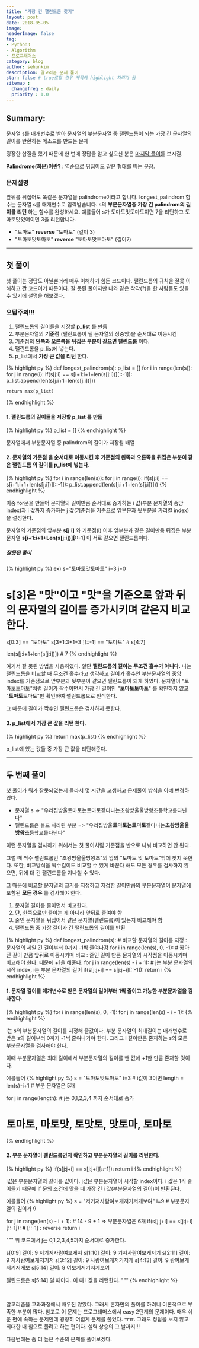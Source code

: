 ```yaml
---
title: "가장 긴 팰린드롬 찾기"
layout: post
date: 2018-05-05
image: 
headerImage: false
tag:
- Python3
- Algorithm
- 프로그래머스
category: blog
author: sehunkim
description: 알고리즘 문제 풀이
star: false # true로할 경우 제목에 highlight 처리가 됨
sitemap :
  changefreq : daily
  priority : 1.0
---
```


## Summary:

문자열 s를 매개변수로 받아 문자열의 부분문자열 중 팰린드롬이 되는 가장 긴 문자열의 길이를 반환하는 메소드를 만드는 문제

굉장한 삽질을 했기 때문에 한 번에 정답을 알고 싶으신 분은 [마지막 풀이](#second)를 보시길.

**Palindrome(회문)이란?** : 역순으로 뒤집어도 같은 형태를 띠는 문장.

### 문제설명

앞뒤를 뒤집어도 똑같은 문자열을 palindrome이라고 합니다.
longest_palindrom 함수는 문자열 s를 매개변수로 입력받습니다.
s의 **부분문자열중 가장 긴 palindrom의 길이를 리턴** 하는 함수를 완성하세요.
예를들어 s가 토마토맛토마토이면 7을 리턴하고 토마토맛있어이면 3을 리턴합니다.

- "토마토" **reverse** "토마토" (길이 3)
- "토마토맛토마토" **reverse** "토마토맛토마토" (길이7)

---

## <a id="first"></a>첫 풀이

첫 풀이는 정답도 아닐뿐더러 매우 이해하기 힘든 코드이다. 팰린드롬의 규칙을 잘못 이해하고 짠 코드이기 때문이다.
잘 못된 풀이지만 나와 같은 착각(?)을 한 사람들도 있을 수 있기에 설명을 해보겠다.

### 오답주의!!!
1. 팰린드롬의 길이들을 저장할 **p_list** 를 만듦
2. 부분문자열의 **기준점** (팰린드롬이 될 문자열의 정중앙)을 순서대로 이동시킴
3. 기준점의 **왼쪽과 오른쪽을 뒤집은 부분이 같으면 팰린드롬** 이다.
4. 팰린드롬을 p_list에 넣는다.
5. p_list에서 **가장 큰 값을 리턴** 한다.


{% highlight py %}
def longest_palindrom(s):
    p_list = []
    for i in range(len(s)):
        for j in range(i):
            if(s[j:i] == s[i+1:i+1+len(s[j:i])][::-1]):
                p_list.append(len(s[j:i+1+len(s[j:i])]))

    return max(p_list)
{% endhighlight %}


#### 1. 팰린드롬의 길이들을 저장할 **p_list** 를 만듦
{% highlight py %}
p_list = []
{% endhighlight %}

문자열에서 부분문자열 중 palindrom의 길이가 저장될 배열


#### 2. 문자열의 **기준점** 을 순서대로 이동시킨 후 기준점의 **왼쪽과 오른쪽을 뒤집은 부분이 같은 팰린드롬** 의 길이를 p_list에 넣는다.
{% highlight py %}
for i in range(len(s)):
    for j in range(i):
        if(s[j:i] == s[i+1:i+1+len(s[j:i])][::-1]):
            p_list.append(len(s[j:i+1+len(s[j:i])]))
{% endhighlight %}


이중 for문을 만들어 문자열의 길이만큼 순서대로 증가하는 i 값(부분 문자열의 중앙 index)과 i 값까지 증가하는 j 값(기준점을 기준으로 앞부분과 뒷부분을 가리킬 index)을 설정한다.

문자열의 기준점의 앞부분 **s[j:i]** 와 기준점(i) 이후 앞부분과 같은 길이만큼 뒤집은 부분문자열 **s[i+1:i+1+Len(s[j:i])][::-1]** 이 서로 같으면 팰린드롬이다.

##### 잘못된 풀이
{% highlight py %}
ex)
s="토마토맛토마토"
i=3
j=0

# s[3]은 "맛"이고 "맛"을 기준으로 앞과 뒤의 문자열의 길이를 증가시키며 같은지 비교한다.
s[0:3] == "토마토"
s[3+1:3+1+3 ][::-1] == "토마토" # s[4:7]

len(s[j:i+1+len(s[j:i])]) # 7
{% endhighlight %}

여기서 잘 못된 방법을 사용하였다. 일단 **팰린드롬의 길이는 무조건 홀수가 아니다.** 나는 팰린드롬을 비교할 때 무조건 홀수라고 생각하고 길이가 홀수인 부분문자열의 중앙 index를 기준점으로 앞부분과 뒷부분이 같으면 팰린드롬이 되게 하였다. 문자열이 "토마토토마토"처럼 길이가 짝수이면서 가장 긴 길이인 "**토마토토마토**" 를 확인하지 않고 "<strong>토마토</strong>토마토"만 확인하여 팰린드롬으로 인식한다.

그 때문에 길이가 짝수인 팰린드롬은 검사하지 못한다.

#### 3. p_list에서 **가장 큰 값을 리턴** 한다.
{% highlight py %}
return max(p_list)
{% endhighlight %}

p_list에 있는 값들 중 가장 큰 값을 리턴해준다.

---

## <a id="second"></a>두 번째 풀이

[첫 풀이](#first)가 뭐가 잘못되었는지 몰라서 몇 시간을 고생하고 문제풀이 방식을 아예 변경하였다.

- 문자열 s => "우리집방울토마토는토마토같다나는초왕방울울방왕초등학교를다닌다"
- 팰린드롬은 볼드 처리된 부분 => "우리집방울<strong>토마토는토마토</strong>같다나는<strong>초왕방울울방왕초</strong>등학교를다닌다"

이런 문자열을 검사하기 위해서는 첫 풀이처럼 기준점을 반으로 나눠 비교하면 안 된다.

그럴 때 짝수 팰린드롬인 "초왕방울울방왕초"의 앞의 "토마토 맛 토마토"밖에 찾지 못한다. 또한, 비교방식을 짝수길이도 비교할 수 있게 바꾼다 해도 모든 경우를 검사하지 않으면, 뒤에 더 긴 팰린드롬을 지나칠 수 있다.

그 때문에 비교할 문자열의 크기를 지정하고 지정한 길이만큼의 부분문자열이 문자열에 포함된 **모든 경우** 를 검사해야 한다.

1. 문자열 길이를 줄이면서 비교한다.
2. 단, 한쪽으로만 줄이는 게 아니라 앞뒤로 줄여야 함
3. 줄인 문자열을 뒤집어서 같은 문자열(팰린드롬)이 있는지 비교해야 함
4. 팰린드롬 중 가장 길이가 긴 팰린드롬의 길이를 반환

{% highlight py %}
def longest_palindrom(s):
    # 비교할 문자열의 길이를 지정 : 문자열의 제일 긴 길이부터 0까지 -1씩 줄여나감
    for i in range(len(s), 0, -1):
        # 짧아진 길이 만큼 앞뒤로 이동시키며 비교 : 줄인 길이 만큼 문자열의 시작점을 이동시키며 비교해야 한다. 때문에 +1을 해준다.
        for j in range(len(s) - i + 1):
            # j는 부분 문자열의 시작 index, i는 부분 문자열의 길이
            if(s[j:j+i] == s[j:j+i][::-1]):
                return i
{% endhighlight %}


#### 1. 문자열 길이를 매개변수로 받은 문자열의 길이부터 1씩 줄이고 가능한 부분문자열을 검사한다.
{% highlight py %}
for i in range(len(s), 0, -1):
    for j in range(len(s) - i + 1):
{% endhighlight %}


i는 s의 부분문자열의 길이를 지정해 줄값이다. 부분 문자열의 최대길이는 매개변수로 받은 s의 길이부터 0까지 -1씩 줄여나가야 한다.
그리고 i 길이만큼 존재하는 s의 모든 부분문자열을 검사해야 한다.

이때 부분문자열은 최대 길이에서 부분문자열의 길이를 뺀 값에 +1한 만큼 존재할 것이다.

예를들어
{% highlight py %}
s = "토마토맛토마토"
i=3 # i값이 3이면
length = len(s)-i+1 # 부분 문자열은 5개

for j in range(length): # j는 0,1,2,3,4 까지 순서대로 증가
# 토마토, 마토맛, 토맛토, 맛토마, 토마토
{% endhighlight %}


#### 2. 부분 문자열이 팰린드롬인지 확인하고 부분문자열의 길이를 리턴한다.
{% highlight py %}
if(s[j:j+i] == s[j:j+i][::-1]):
    return i
{% endhighlight %}


i값은 부분문자열의 길이를 값이다. j값은 부분문자열이 시작할 index이다.
i 값은 1씩 줄어들기 때문에 if 문의 조건에 맞을 때 가장 긴 i 값(부분문자열의 길이)이 반환된다.

예를들어
{% highlight py %}
s = "저기저사람여보게저기저게보여"
i=9 # 부분문자열의 길이가 9

for j in range(len(s) - i + 1): # 14 - 9 + 1 => 부분문자열은 6개
  if(s[j:j+i] == s[j:j+i][::-1]): # [::-1] : reverse
    return i

"""
위 코드에서
j는 0,1,2,3,4,5까지 순서대로 증가한다.

s[0:9] 길이: 9
저기저사람여보게저
s[1:10] 길이: 9
기저사람여보게저기
s[2:11] 길이: 9
저사람여보게저기저
s[3:12] 길이: 9
사람여보게저기저게
s[4:13] 길이: 9
람여보게저기저게보
s[5:14] 길이: 9
여보게저기저게보여

팰린드롬은 s[5:14] 일 때이다.
이 때 i 값을 리턴한다.
"""
{% endhighlight %}


<br>


알고리즘을 교과과정에서 배우진 않았다. 그래서 혼자만의 풀이를 하려니 이론적으로 부족한 부분이 많다. 참고로 이 문제는 프로그래머스에서 easy 2단계의 문제이다. 매우 쉬운 편에 속하는 문제인데 굉장히 어렵게 문제를 풀었다. ㅠㅠ. 그래도 정답을 보지 않고 최대한 내 힘으로 풀려고 하는 편이다. 실력 상승의 그 날까지!!!

다음번에는 좀 더 높은 수준의 문제를 풀어보겠다.
